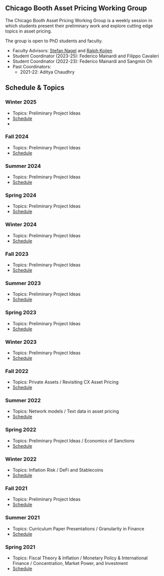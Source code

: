 ## Chicago Booth Asset Pricing Working Group

The Chicago Booth Asset Pricing Working Group is a weekly session in which students present their preliminary work and explore cutting edge topics in asset pricing.

The group is open to PhD students and faculty.
- Faculty Advisors: [Stefan Nagel](https://voices.uchicago.edu/stefannagel/) and [Ralph Koijen](https://koijen.net/index.html)
- Student Coordinator (2023-25): Federico Mainardi and Filippo Cavaleri
- Student Coordinator (2022-23): Federico Mainardi and Sangmin Oh
- Past Coordinators:
  - 2021-22: Aditya Chaudhry

## Schedule & Topics

### Winter 2025
- Topics: Preliminary Project Ideas
- [Schedule](2025W.md)
- 
### Fall 2024
- Topics: Preliminary Project Ideas
- [Schedule](2024F.md)
  
### Summer 2024
- Topics: Preliminary Project Ideas
- [Schedule](2024Su.md)
  
### Spring 2024
- Topics: Preliminary Project Ideas
- [Schedule](2024S.md)

### Winter 2024
- Topics: Preliminary Project Ideas
- [Schedule](2024W.md)
  
### Fall 2023
- Topics: Preliminary Project Ideas
- [Schedule](2023F.md) 

### Summer 2023
- Topics: Preliminary Project Ideas
- [Schedule](2023Su.md) 

### Spring 2023
- Topics: Preliminary Project Ideas
- [Schedule](2023S.md) 

### Winter 2023
- Topics: Preliminary Project Ideas
- [Schedule](2023W.md)

### Fall 2022
- Topics: Private Assets / Revisiting CX Asset Pricing
- [Schedule](2022F.md)

### Summer 2022
- Topics: Network models / Text data in asset pricing
- [Schedule](2022Su.md)

### Spring 2022
- Topics: Preliminary Project Ideas / Economics of Sanctions
- [Schedule](2022S.md) 

### Winter 2022
- Topics: Inflation Risk / DeFi and Stablecoins
- [Schedule](2022W.md)

### Fall 2021
- Topics: Preliminary Project Ideas
- [Schedule](2021F.md)

### Summer 2021
- Topics: Curriculum Paper Presentations / Granularity in Finance
- [Schedule](2021Su.md)

### Spring 2021
- Topics: Fiscal Theory & Inflation / Monetary Policy & International Finance / Concentration, Market Power, and Investment
- [Schedule](2021S.md)
